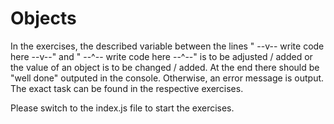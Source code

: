# Objects

In the exercises, the described variable between the lines " --v-- write code here --v--" and " --^-- write code here --^--" is to be adjusted / added or the value of an object is to be changed / added. At the end there should be "well done" outputed in the console. Otherwise, an error message is output. The exact task can be found in the respective exercises.

Please switch to the index.js file to start the exercises.